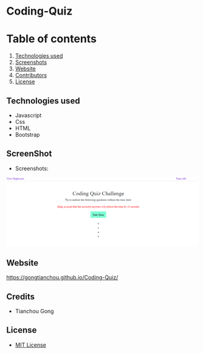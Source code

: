 # Coding-Quiz

# Table of contents
1. [Technologies used](#tech-used)
2. [Screenshots](#screenshots)
3. [Website](#website)
4. [Contributors](#contributors)
5. [License](#license)

## Technologies used
* Javascript
* Css
* HTML
* Bootstrap

## ScreenShot
* Screenshots:

![screenshot](./assets/image/screenshot.png)

## Website

https://gongtianchou.github.io/Coding-Quiz/

## Credits

* Tianchou Gong

## License
* [MIT License](https://choosealicense.com/licenses/mit/)